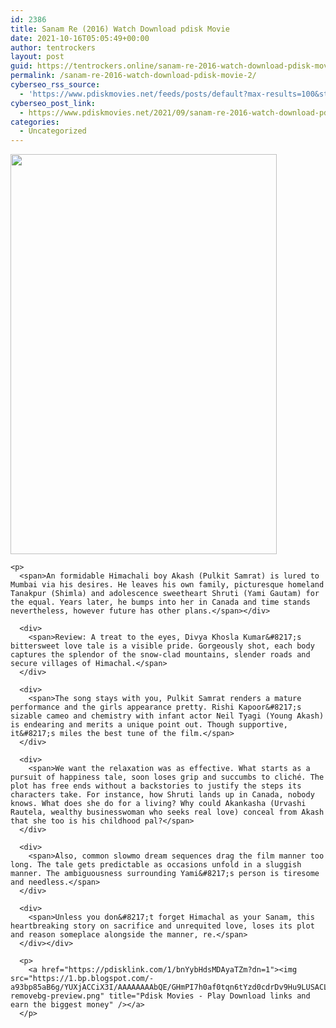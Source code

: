 ```yaml
---
id: 2386
title: Sanam Re (2016) Watch Download pdisk Movie
date: 2021-10-16T05:05:49+00:00
author: tentrockers
layout: post
guid: https://tentrockers.online/sanam-re-2016-watch-download-pdisk-movie-2/
permalink: /sanam-re-2016-watch-download-pdisk-movie-2/
cyberseo_rss_source:
  - 'https://www.pdiskmovies.net/feeds/posts/default?max-results=100&start-index=201'
cyberseo_post_link:
  - https://www.pdiskmovies.net/2021/09/sanam-re-2016-watch-download-pdisk-movie.html
categories:
  - Uncategorized
---
```

<div>
  <div>
    <div class="separator">
      <a href="https://1.bp.blogspot.com/-1i2kPrM-aRY/YVVGyVt_feI/AAAAAAAAAbc/Xy8b0528-EQIbudcOUJ7oFDHhId0clviACLcBGAsYHQ/s1440/refre.jpg" imageanchor="1"><img loading="lazy" border="0" data-original-height="1440" data-original-width="960" height="640" src="https://1.bp.blogspot.com/-1i2kPrM-aRY/YVVGyVt_feI/AAAAAAAAAbc/Xy8b0528-EQIbudcOUJ7oFDHhId0clviACLcBGAsYHQ/w426-h640/refre.jpg" width="426" /></a>
    </div>
    
    <p>
      <span>An formidable Himachali boy Akash (Pulkit Samrat) is lured to Mumbai via his desires. He leaves his own family, picturesque homeland Tanakpur (Shimla) and adolescence sweetheart Shruti (Yami Gautam) for the equal. Years later, he bumps into her in Canada and time stands nevertheless, however future has other plans.</span></div> 
      
      <div>
        <span>Review: A treat to the eyes, Divya Khosla Kumar&#8217;s bittersweet love tale is a visible pride. Gorgeously shot, each body captures the splendor of the snow-clad mountains, slender roads and secure villages of Himachal.</span>
      </div>
      
      <div>
        <span>The song stays with you, Pulkit Samrat renders a mature performance and the girls appearance pretty. Rishi Kapoor&#8217;s sizable cameo and chemistry with infant actor Neil Tyagi (Young Akash) is endearing and merits a unique point out. Though supportive, it&#8217;s miles the best tune of the film.</span>
      </div>
      
      <div>
        <span>We want the relaxation was as effective. What starts as a pursuit of happiness tale, soon loses grip and succumbs to cliché. The plot has free ends without a backstories to justify the steps its characters take. For instance, how Shruti lands up in Canada, nobody knows. What does she do for a living? Why could Akankasha (Urvashi Rautela, wealthy businesswoman who seeks real love) conceal from Akash that she too is his childhood pal?</span>
      </div>
      
      <div>
        <span>Also, common slowmo dream sequences drag the film manner too long. The tale gets predictable as occasions unfold in a sluggish manner. The ambiguousness surrounding Yami&#8217;s person is tiresome and needless.</span>
      </div>
      
      <div>
        <span>Unless you don&#8217;t forget Himachal as your Sanam, this heartbreaking story on sacrifice and unrequited love, loses its plot and reason someplace alongside the manner, re.</span>
      </div></div> 
      
      <p>
        <a href="https://pdisklink.com/1/bnYybHdsMDAyaTZm?dn=1"><img src="https://1.bp.blogspot.com/-a93bp85aB6g/YUXjACCiX3I/AAAAAAAAbQE/GHmPI7h0af0tqn6tYzd0cdrDv9Hu9LUSACLcBGAsYHQ/s16000/Play_it_New-removebg-preview.png" title="Pdisk Movies - Play Download links and earn the biggest money" /></a>
      </p>